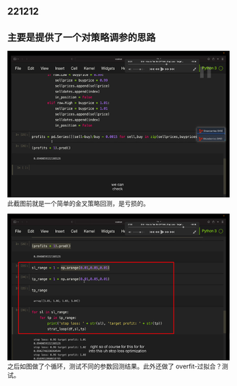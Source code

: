## 221212

## 主要是提供了一个对策略调参的思路

<img src='./img/2022-12-12-14-41-45.png' height=333px></img>  
此截图前就是一个简单的金叉策略回测，是亏损的。

<img src='./img/2022-12-12-14-52-19.png' height=333px></img>  
之后如图做了个循环，测试不同的参数回测结果。此外还做了 overfit-过拟合？测试。
